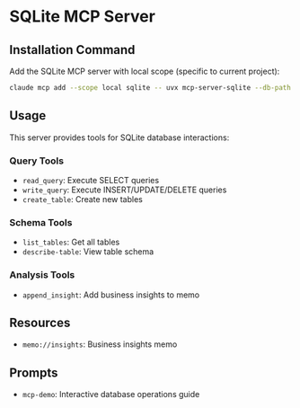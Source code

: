 # SQLite MCP Server

## Installation Command

Add the SQLite MCP server with local scope (specific to current project):

```bash
claude mcp add --scope local sqlite -- uvx mcp-server-sqlite --db-path ./db.sqlite
```

## Usage

This server provides tools for SQLite database interactions:

### Query Tools
- `read_query`: Execute SELECT queries
- `write_query`: Execute INSERT/UPDATE/DELETE queries
- `create_table`: Create new tables

### Schema Tools
- `list_tables`: Get all tables
- `describe-table`: View table schema

### Analysis Tools
- `append_insight`: Add business insights to memo

## Resources
- `memo://insights`: Business insights memo

## Prompts
- `mcp-demo`: Interactive database operations guide